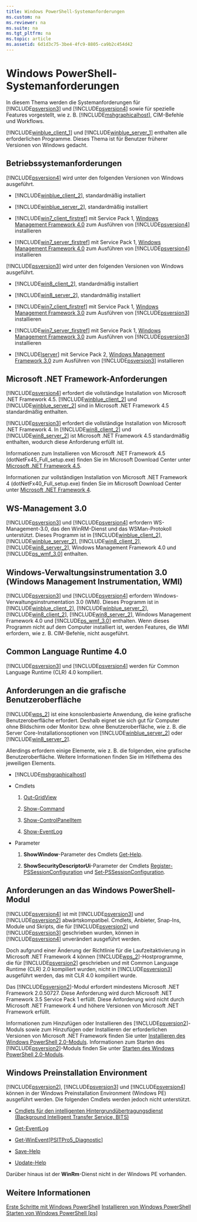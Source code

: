 ```yaml
---
title: Windows PowerShell-Systemanforderungen
ms.custom: na
ms.reviewer: na
ms.suite: na
ms.tgt_pltfrm: na
ms.topic: article
ms.assetid: 6d1d3c75-3be4-4fc9-8805-ca9b2c454d42
---
```

# Windows PowerShell-Systemanforderungen
In diesem Thema werden die Systemanforderungen für [!INCLUDE[psversion3](../Token/psversion3_md.md)] und [!INCLUDE[psversion4](../Token/psversion4_md.md)] sowie für spezielle Features vorgestellt, wie z. B. [!INCLUDE[mshgraphicalhost](../Token/mshgraphicalhost_md.md)], CIM-Befehle und Workflows.

[!INCLUDE[winblue_client_1](../Token/winblue_client_1_md.md)] und [!INCLUDE[winblue_server_1](../Token/winblue_server_1_md.md)] enthalten alle erforderlichen Programme. Dieses Thema ist für Benutzer früherer Versionen von Windows gedacht.

## Betriebssystemanforderungen
[!INCLUDE[psversion4](../Token/psversion4_md.md)] wird unter den folgenden Versionen von Windows ausgeführt.

-   [!INCLUDE[winblue_client_2](../Token/winblue_client_2_md.md)], standardmäßig installiert

-   [!INCLUDE[winblue_server_2](../Token/winblue_server_2_md.md)], standardmäßig installiert

-   [!INCLUDE[win7_client_firstref](../Token/win7_client_firstref_md.md)] mit Service Pack 1, [Windows Management Framework 4.0](http://go.microsoft.com/fwlink/?LinkId=293881) zum Ausführen von [!INCLUDE[psversion4](../Token/psversion4_md.md)] installieren

-   [!INCLUDE[win7_server_firstref](../Token/win7_server_firstref_md.md)] mit Service Pack 1, [Windows Management Framework 4.0](http://go.microsoft.com/fwlink/?LinkId=293881) zum Ausführen von [!INCLUDE[psversion4](../Token/psversion4_md.md)] installieren

[!INCLUDE[psversion3](../Token/psversion3_md.md)] wird unter den folgenden Versionen von Windows ausgeführt.

-   [!INCLUDE[win8_client_2](../Token/win8_client_2_md.md)], standardmäßig installiert

-   [!INCLUDE[win8_server_2](../Token/win8_server_2_md.md)], standardmäßig installiert

-   [!INCLUDE[win7_client_firstref](../Token/win7_client_firstref_md.md)] mit Service Pack 1, [Windows Management Framework 3.0](http://www.microsoft.com/download/details.aspx?id=34595) zum Ausführen von [!INCLUDE[psversion3](../Token/psversion3_md.md)] installieren

-   [!INCLUDE[win7_server_firstref](../Token/win7_server_firstref_md.md)] mit Service Pack 1, [Windows Management Framework 3.0](http://www.microsoft.com/download/details.aspx?id=34595) zum Ausführen von [!INCLUDE[psversion3](../Token/psversion3_md.md)] installieren

-   [!INCLUDE[lserver](../Token/lserver_md.md)] mit Service Pack 2, [Windows Management Framework 3.0](http://www.microsoft.com/download/details.aspx?id=34595) zum Ausführen von [!INCLUDE[psversion3](../Token/psversion3_md.md)] installieren

## Microsoft .NET Framework-Anforderungen
[!INCLUDE[psversion4](../Token/psversion4_md.md)] erfordert die vollständige Installation von Microsoft .NET Framework 4.5. [!INCLUDE[winblue_client_2](../Token/winblue_client_2_md.md)] und [!INCLUDE[winblue_server_2](../Token/winblue_server_2_md.md)] sind in Microsoft .NET Framework 4.5 standardmäßig enthalten.

[!INCLUDE[psversion3](../Token/psversion3_md.md)] erfordert die vollständige Installation von Microsoft .NET Framework 4. In [!INCLUDE[win8_client_2](../Token/win8_client_2_md.md)] und [!INCLUDE[win8_server_2](../Token/win8_server_2_md.md)] ist Microsoft .NET Framework 4.5 standardmäßig enthalten, wodurch diese Anforderung erfüllt ist.

Informationen zum Installieren von Microsoft .NET Framework 4.5 (dotNetFx45_Full_setup.exe) finden Sie im Microsoft Download Center unter [Microsoft .NET Framework 4.5](http://go.microsoft.com/fwlink/?LinkID=242919).

Informationen zur vollständigen Installation von Microsoft .NET Framework 4 (dotNetFx40_Full_setup.exe) finden Sie im Microsoft Download Center unter [Microsoft .NET Framework 4](http://go.microsoft.com/fwlink/?LinkID=212931).

## WS-Management 3.0
[!INCLUDE[psversion3](../Token/psversion3_md.md)] und [!INCLUDE[psversion4](../Token/psversion4_md.md)] erfordern WS-Management-3.0, das den WinRM-Dienst und das WSMan-Protokoll unterstützt. Dieses Programm ist in [!INCLUDE[winblue_client_2](../Token/winblue_client_2_md.md)], [!INCLUDE[winblue_server_2](../Token/winblue_server_2_md.md)], [!INCLUDE[win8_client_2](../Token/win8_client_2_md.md)], [!INCLUDE[win8_server_2](../Token/win8_server_2_md.md)], Windows Management Framework 4.0 und [!INCLUDE[ps_wmf_3.0](../Token/ps_wmf_3.0_md.md)] enthalten.

## Windows-Verwaltungsinstrumentation 3.0 (Windows Management Instrumentation, WMI)
[!INCLUDE[psversion3](../Token/psversion3_md.md)] und [!INCLUDE[psversion4](../Token/psversion4_md.md)] erfordern Windows-Verwaltungsinstrumentation 3.0 (WMI). Dieses Programm ist in [!INCLUDE[winblue_client_2](../Token/winblue_client_2_md.md)], [!INCLUDE[winblue_server_2](../Token/winblue_server_2_md.md)], [!INCLUDE[win8_client_2](../Token/win8_client_2_md.md)], [!INCLUDE[win8_server_2](../Token/win8_server_2_md.md)], Windows Management Framework 4.0 und [!INCLUDE[ps_wmf_3.0](../Token/ps_wmf_3.0_md.md)] enthalten. Wenn dieses Programm nicht auf dem Computer installiert ist, werden Features, die WMI erfordern, wie z. B. CIM-Befehle, nicht ausgeführt.

## Common Language Runtime 4.0
[!INCLUDE[psversion3](../Token/psversion3_md.md)] und [!INCLUDE[psversion4](../Token/psversion4_md.md)] werden für Common Language Runtime (CLR) 4.0 kompiliert.

## Anforderungen an die grafische Benutzeroberfläche
[!INCLUDE[wps_2](../Token/wps_2_md.md)] ist eine konsolenbasierte Anwendung, die keine grafische Benutzeroberfläche erfordert. Deshalb eignet sie sich gut für Computer ohne Bildschirm oder Monitor bzw. ohne Benutzeroberfläche, wie z. B. die Server Core-Installationsoptionen von [!INCLUDE[winblue_server_2](../Token/winblue_server_2_md.md)] oder [!INCLUDE[win8_server_2](../Token/win8_server_2_md.md)].

Allerdings erfordern einige Elemente, wie z. B. die folgenden, eine grafische Benutzeroberfläche. Weitere Informationen finden Sie im Hilfethema des jeweiligen Elements.

-   [!INCLUDE[mshgraphicalhost](../Token/mshgraphicalhost_md.md)]

-   Cmdlets

    1.  [Out-GridView](https://technet.microsoft.com/en-us/library/70915a86-d753-464e-8349-cba02316154c)

    2.  [Show-Command](https://technet.microsoft.com/en-us/library/65bba50b-91a8-49d5-80a2-a30fc684ba41)

    3.  [Show-ControlPanelItem](https://technet.microsoft.com/en-us/library/0685d42c-37cc-498f-acf6-0ecfeb0cb162)

    4.  [Show-EventLog](https://technet.microsoft.com/en-us/library/a3b0f5ad-0438-42c7-915b-d1b4793a431c)

-   Parameter

    1.  **ShowWindow**-Parameter des Cmdlets [Get-Help](https://technet.microsoft.com/en-us/library/1f46eeb4-49d7-4bec-bb29-395d9b42f54a).

    2.  **ShowSecurityDescriptorUi**-Parameter der Cmdlets [Register-PSSessionConfiguration](https://technet.microsoft.com/en-us/library/e9152ae2-bd6d-4056-9bc7-dc1893aa29ea) und [Set-PSSessionConfiguration](https://technet.microsoft.com/en-us/library/b21fbad3-1759-4260-b206-dcb8431cd6ea).

## Anforderungen an das Windows PowerShell-Modul
[!INCLUDE[psversion4](../Token/psversion4_md.md)] ist mit [!INCLUDE[psversion3](../Token/psversion3_md.md)] und [!INCLUDE[psversion2](../Token/psversion2_md.md)] abwärtskompatibel. Cmdlets, Anbieter, Snap-Ins, Module und Skripts, die für [!INCLUDE[psversion2](../Token/psversion2_md.md)] und [!INCLUDE[psversion3](../Token/psversion3_md.md)] geschrieben wurden, können in [!INCLUDE[psversion4](../Token/psversion4_md.md)] unverändert ausgeführt werden.

Doch aufgrund einer Änderung der Richtlinie für die Laufzeitaktivierung in Microsoft .NET Framework 4 können [!INCLUDE[wps_2](../Token/wps_2_md.md)]-Hostprogramme, die für [!INCLUDE[psversion2](../Token/psversion2_md.md)] geschrieben und mit Common Language Runtime (CLR) 2.0 kompiliert wurden, nicht in [!INCLUDE[psversion3](../Token/psversion3_md.md)] ausgeführt werden, das mit CLR 4.0 kompiliert wurde.

Das [!INCLUDE[psversion2](../Token/psversion2_md.md)]-Modul erfordert mindestens Microsoft .NET Framework 2.0.50727. Diese Anforderung wird durch Microsoft .NET Framework 3.5 Service Pack 1 erfüllt. Diese Anforderung wird nicht durch Microsoft .NET Framework 4 und höhere Versionen von Microsoft .NET Framework erfüllt.

Informationen zum Hinzufügen oder Installieren des [!INCLUDE[psversion2](../Token/psversion2_md.md)]-Moduls sowie zum Hinzufügen oder Installieren der erforderlichen Versionen von Microsoft .NET Framework finden Sie unter [Installieren des Windows PowerShell 2.0-Moduls](../Topic/Installing-the-Windows-PowerShell-2.0-Engine.md). Informationen zum Starten des [!INCLUDE[psversion2](../Token/psversion2_md.md)]-Moduls finden Sie unter [Starten des Windows PowerShell 2.0-Moduls](../Topic/Starting-the-Windows-PowerShell-2.0-Engine.md).

## Windows Preinstallation Environment
[!INCLUDE[psversion2](../Token/psversion2_md.md)], [!INCLUDE[psversion3](../Token/psversion3_md.md)] und [!INCLUDE[psversion4](../Token/psversion4_md.md)] können in der Windows Preinstallation Environment (Windows PE) ausgeführt werden. Die folgenden Cmdlets werden jedoch nicht unterstützt.

-   [Cmdlets für den intelligenten Hintergrundübertragungsdienst (Background Intelligent Transfer Service, BITS)](http://go.microsoft.com/fwlink/?LinkId=257514)

-   [Get-EventLog](https://technet.microsoft.com/en-us/library/b4985b11-82bf-487d-928d-becd96fc0419)

-   [Get-WinEvent[PSITPro5_Diagnostic]](https://technet.microsoft.com/en-us/library/5fe94870-ed6b-4ce2-9500-93846cc65c95)

-   [Save-Help](https://technet.microsoft.com/en-us/library/aed94f90-b73f-4e25-a25d-7c18d9f161fa)

-   [Update-Help](https://technet.microsoft.com/en-us/library/93e1d870-ace6-432b-8778-8920291d7545)

Darüber hinaus ist der **WinRm**-Dienst nicht in der Windows PE vorhanden.

## Weitere Informationen
[Erste Schritte mit Windows PowerShell](../Topic/Getting-Started-with-Windows-PowerShell.md)
[Installieren von Windows PowerShell](../Topic/Installing-Windows-PowerShell.md)
[Starten von Windows PowerShell [ps]](https://technet.microsoft.com/en-us/library/8ec8c2d7-8e7c-4722-a3d2-498fe5739a8e)



<!--HONumber=Apr16_HO2-->


